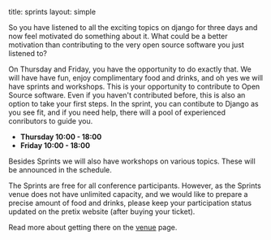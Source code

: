 title: sprints
layout: simple

So you have listened to all the exciting topics on django for three days and now feel motivated do something about it.
What could be a better motivation than contributing to the very open source software you just listened to?

On Thursday and Friday, you have the opportunity to do exactly that. We will have have fun, enjoy complimentary food and drinks, and oh yes we will have sprints and workshops.
This is your opportunity to contribute to Open Source software. Even if you haven't contributed before, this is also an option to take your first steps. In the sprint, you can contibute to Django as you see fit, and if you need help, there will a pool of experienced conributors to guide you.

* **Thursday 10:00 - 18:00**
* **Friday 10:00 - 18:00**

Besides Sprints we will also have workshops on various topics. These will be announced in the schedule.

The Sprints are free for all conference participants. However, as the Sprints venue does not have unlimited capacity, and we would like to prepare a precise amount of food and drinks, please keep your participation status updated on the pretix website (after buying your ticket).

Read more about getting there on the [venue](/information/venue/) page.
